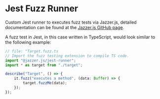 # Jest Fuzz Runner

Custom Jest runner to executes fuzz tests via Jazzer.js, detailed documentation
can be found at the
[Jazzer.js GitHub page](https://github.com/CodeIntelligenceTesting/jazzer.js).

A fuzz test in Jest, in this case written in TypeScript, would look similar to
the following example:

```typescript
// file: "Target.fuzz.ts
// Import the fuzz testing extension to compile TS code.
import "@jazzer.js/jest-runner";
import * as target from "./target";

describe("Target", () => {
	it.fuzz("executes a method", (data: Buffer) => {
		target.fuzzMe(data);
	});
});
```
